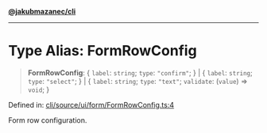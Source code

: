 [**@jakubmazanec/cli**](../README.md)

---

# Type Alias: FormRowConfig

> **FormRowConfig**: \{ `label`: `string`; `type`: `"confirm"`; \} \| \{ `label`: `string`; `type`:
> `"select"`; \} \| \{ `label`: `string`; `type`: `"text"`; `validate`: (`value`) => `void`; \}

Defined in:
[cli/source/ui/form/FormRowConfig.ts:4](https://github.com/jakubmazanec/tools/blob/dd3219e5c9e39fb2c6c2fa06c4f20acd2118ac84/packages/cli/source/ui/form/FormRowConfig.ts#L4)

Form row configuration.
